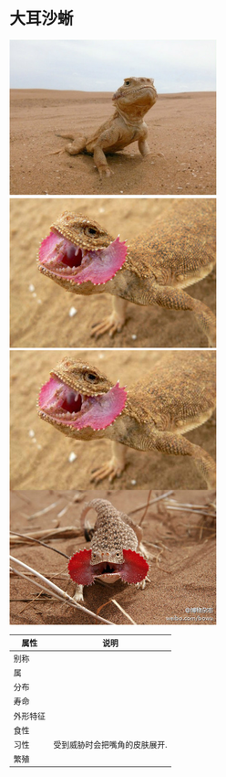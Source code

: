 # 大耳沙蜥

![](01.jpg)

|属性|说明|
| ---- | ---- |
| 别称||
| 属||
| 分布||
| 寿命||
| 外形特征||
| 食性||
| 习性| 受到威胁时会把嘴角的皮肤展开.|
| 繁殖||

